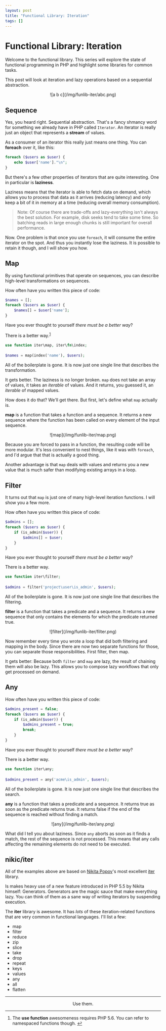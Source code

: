 ```yaml
---
layout: post
title: "Functional Library: Iteration"
tags: []
---
```


# Functional Library: Iteration

Welcome to the functional library. This series will explore the state of
functional programming in PHP and highlight some libraries for common tasks.

This post will look at iteration and lazy operations based on a sequential
abstraction.

<center>
    ![a b c](/img/funlib-iter/abc.png)
</center>

## Sequence

Yes, you heard right. Sequential abstraction. That's a fancy shmancy word for
something we already have in PHP called `Iterator`. An iterator is really just
an object that represents a **stream** of values.

As a consumer of an iterator this really just means one thing. You can
**foreach** over it, like this:

~~~php
foreach ($users as $user) {
    echo $user['name']."\n";
}
~~~

But there's a few other properties of iterators that are quite interesting.
One in particular is **laziness**.

Laziness means that the iterator is able to fetch data on demand, which allows
you to process that data as it arrives (reducing latency) and only keep a bit
of it in memory at a time (reducing overall memory consumption).

> Note: Of course there are trade-offs and lazy-everything isn't always the
> best solution. For example, disk seeks tend to take some time. So batching
> reads in large enough chunks is still important for overall performance.

Now. One problem is that once you use `foreach`, it will consume the entire
iterator on the spot. And thus you instantly lose the laziness. It is possible
to retain it though, and I will show you how.

## Map

By using functional primitives that operate on sequences, you can describe
high-level transformations on sequences.

How often have you written this piece of code:

~~~php
$names = [];
foreach ($users as $user) {
    $names[] = $user['name'];
}
~~~

Have you ever thought to yourself *there must be a better way*?

There is a better way.<sup><a id="ft-1-src"></a><a
href="#ft-1">1</a></sup>

~~~php
use function iter\map, iter\fn\index;

$names = map(index('name'), $users);
~~~

All of the boilerplate is gone. It is now just one single line that describes
the transformation.

It gets better. The laziness is no longer broken. `map` does not take an array
of values, it takes an *iterable* of values. And it returns, you guessed it,
an *iterable* of mapped values.

How does it do that? We'll get there. But first, let's define what `map`
actually is.

**map** is a function that takes a function and a sequence. It returns a new
sequence where the function has been called on every element of the input
sequence.

<center>
    ![map](/img/funlib-iter/map.png)
</center>

Because you are forced to pass in a function, the resulting code will be more
modular. It's less convenient to nest things, like it was with `foreach`, and
I'd argue that that is actually a good thing.

Another advantage is that `map` deals with values and returns you a new value
that is much safer than modifying existing arrays in a loop.

## Filter

It turns out that `map` is just one of many high-level iteration functions. I will show you a few more.

How often have you written this piece of code:

~~~php
$admins = [];
foreach ($users as $user) {
    if (is_admin($user)) {
        $admins[] = $user;
    }
}
~~~

Have you ever thought to yourself *there must be a better way*?

There is a better way.

~~~php
use function iter\filter;

$admins = filter('project\user\is_admin', $users);
~~~

All of the boilerplate is gone. It is now just one single line that describes
the filtering.

**filter** is a function that takes a predicate and a sequence. It returns a
new sequence that only contains the elements for which the predicate returned
true.

<center>
    ![filter](/img/funlib-iter/filter.png)
</center>

Now remember every time you wrote a loop that did both filtering and mapping
in the body. Since there are now two separate functions for those, you can
separate those responsibilities. First filter, then map.

It gets better: Because both `filter` and `map` are lazy, the result of
chaining them will also be lazy. This allows you to compose lazy workflows
that only get processed on demand.

## Any

How often have you written this piece of code:

~~~php
$admins_present = false;
foreach ($users as $user) {
    if (is_admin($user)) {
        $admins_present = true;
        break;
    }
}
~~~

Have you ever thought to yourself *there must be a better way*?

There is a better way.

~~~php
use function iter\any;

$admins_present = any('acme\is_admin', $users);
~~~

All of the boilerplate is gone. It is now just one single line that describes
the search.

**any** is a function that takes a predicate and a sequence. It returns true
as soon as the predicate returns true. It returns false if the end of the
sequence is reached without finding a match.

<center>
    ![any](/img/funlib-iter/any.png)
</center>

What did I tell you about laziness. Since `any` aborts as soon as it finds a
match, the rest of the sequence is not processed. This means that any calls
affecting the remaining elements do not need to be executed.

## nikic/iter

All of the examples above are based on [Nikita
Popov](https://twitter.com/nikita_ppv)'s most excellent
[iter](https://github.com/nikic/iter) library.

Is makes heavy use of a new feature introduced in PHP 5.5 by Nikita himself:
Generators. Generators are the magic sauce that make everything lazy. You can
think of them as a sane way of writing iterators by suspending execution.

The **iter** library is awesome. It has *lots* of these iteration-related
functions that are very common in functional languages. I'll list a few:

* map
* filter
* reduce
* zip
* slice
* take
* drop
* repeat
* keys
* values
* any
* all
* flatten

---

<center>
    Use them.
</center>

---

1. <a id="ft-1"></a>The **use function** awesomeness requires PHP 5.6. You can
   refer to namespaced functions though. <a id="ft-1" href="#ft-1-src">↩</a>
